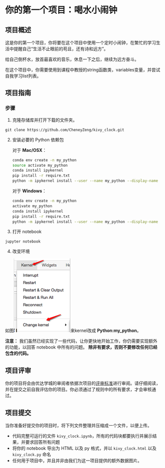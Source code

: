 # 你的第一个项目：喝水小闹钟

## 项目概述 

这是你的第一个项目，你将要在这个项目中使用一个定时小闹钟，在繁忙的学习生活中提醒自己“生活不止眼前的苟且，还有诗和远方”。

给自己倒杯水，放首最喜欢的音乐，休息一下之后，继续为远方奋斗。

在这个项目中，你需要使用到课程中教授的string函数类，variables变量，并尝试自我学习list列表。


## 项目指南

### 步骤

1. 克隆存储库并打开下载的文件夹。

 ```	
git clone https://github.com/CheneyZeng/kivy_clock.git
```

2. 安装必要的 Python 依赖包


	对于 __Mac/OSX__：
	
	```bash
	conda env create -n my_python
	source activate my_python
	conda install ipykernel
	pip install -r require.txt
	python -m ipykernel install --user --name my_python --display-name "Python:my_python"
	```

	对于 __Windows__：
	
	```bash
	conda env create -n my_python
	activate my_python
	conda install ipykernel
	pip install -r require.txt
	python -m ipykernel install --user --name my_python --display-name "Python:my_python"
	```
	
3. 打开 notebook

```
jupyter notebook
```

4. 改变环境

[image1]: changekernel.png "Sample Output"

如图![Sample Output][image1]来kernel改成 **Python:my_python**。


__注意：__ 我们虽然已经实现了一些代码，让你更快地开始工作，你仍需要实现额外的功能，以回答 notebook 中所有的问题。
__除非有要求，否则不要修改任何已经包含的代码。__

## 项目评审

你的项目将会由优达学城的审阅者依据次项目的[评审标准](https://review.udacity.com/#!/rubrics/2398/view)进行审阅。请仔细阅读，并在提交之前自我评估你的项目。你必须通过了规则中的所有要求，才会审核通过。

## 项目提交

当你准备好提交你的项目时，将下列文件整理并压缩成一个文件，以便上传。

- 代码完整可运行的文件 `kivy_clock.ipynb`，所有的代码块都要执行并展示结果，并要求回答所有问题
- 将你的 notebook 导出为 HTML 以及 py 格式，并以 `kivy_clock.html` 以及 `kivy_clock.py` 命名
- 任何用于项目中，并且并非由我们为这一项目提供的额外数据图片。


